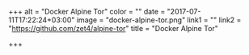 +++
alt = "Docker Alpine Tor"
color = ""
date = "2017-07-11T17:22:24+03:00"
image = "docker-alpine-tor.png"
link1 = ""
link2 = "https://github.com/zet4/alpine-tor"
title = "Docker Alpine Tor"

+++
